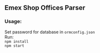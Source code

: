 ## Emex Shop Offices Parser  
### Usage:  
Set password for database in `ormconfig.json`  
Run:  
    `npm install`  
    `npm start`  
